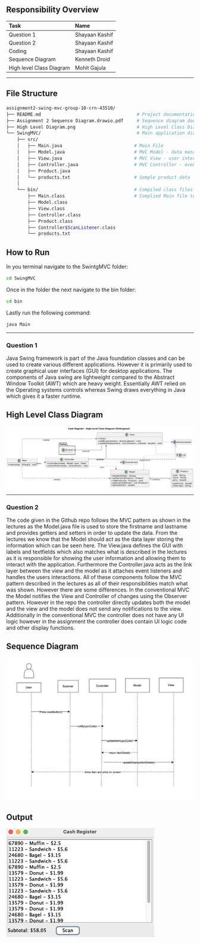 
## Responsibility Overview
| Task | Name |
|:-----|:-----|
| Question 1    |  Shayaan Kashif   |
| Question 2     |     Shayaan Kashif |
| Coding     | Shayaan Kashif     |
| Sequence Diagram     | Kenneth Droid      |
| High level Class Diagram    | Mohit Gajula    |
------


## File Structure
```bash
assignment2-swing-mvc-group-10-crn-43510/
├── README.md                                    # Project documentation
├── Assignment 2 Sequence Diagram.drawio.pdf     # Sequence diagram documentation
├── High Level Diagram.png                       # High Level Class Diagram
└── SwingMVC/                                    # Main application directory
    ├── src/                                    
    │   ├── Main.java                           # Main File
    │   ├── Model.java                          # MVC Model - data management
    │   ├── View.java                           # MVC View - user interface
    │   ├── Controller.java                     # MVC Controller - event handling
    │   ├── Product.java                        
    │   └── products.txt                        # Sample product data
    │
    └── bin/                                    # Compiled class files
        ├── Main.class                          # Complied Main file to Run  
        ├── Model.class
        ├── View.class
        ├── Controller.class
        ├── Product.class
        ├── Controller$ScanListener.class
        └── products.txt

```

## How to Run
In you terminal navigate to the SwintgMVC folder:
```bash
cd SwingMVC
```
Once in the folder the next navigate to the bin folder: 
```bash
cd bin
```
Lastly run the following command:
```bash
java Main
```


------
### Question 1
Java Swing framework is part of the Java foundation classes and can be used to create various different applications. However it is primarily used to create graphical user interfaces (GUI) for desktop applications. The components of Java swing are lightweight compared to the Abstract Window Toolkit (AWT) which are heavy weight. Essentially AWT relied on the Operating systems controls whereas Swing draws everything in Java which gives it a faster runtime. 

## High Level Class Diagram
![High Level Class Diagram](High%20Level%20Diagram.png)

----

### Question 2
 The code given in the Github repo follows the MVC pattern as shown in the lectures as the Model.java file is used to store the firstname and lastname and provides getters and setters in order to update the data. From the lectures we know that the Model should act as the data layer storing the information which can be seen here. The View.java defines the GUI with labels and textfields which also matches what is described in the lectures as it is responsible for showing the user information and allowing them to interact with the application. Furthermore the Controller.java acts as the link layer between the view and the model as it attaches event listeners and handles the users interactions. All of these components follow the MVC pattern described in the lectures as all of their responsibilities match what was shown. However there are some differences. In the conventional MVC the Model notifies the View and Controller of changes using the Observer pattern. However in the repo the controller directly updates both the model and the view and the model does not send any notifications to the view. Additionally in the conventional MVC the controller does not have any UI logic however in the assignment the controller does contain UI logic code and other display functions. 

## Sequence Diagram
![Sequence Diagram](Sequence_Diagram.png)

## Output
![Output](Output.png)
